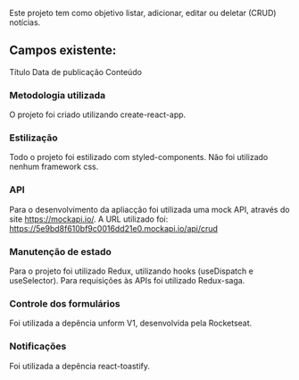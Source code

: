 Este projeto tem como objetivo listar, adicionar, editar ou deletar (CRUD) notícias.

## Campos existente:

Título
Data de publicação
Conteúdo

### Metodologia utilizada

O projeto foi criado utilizando create-react-app.

### Estilização

Todo o projeto foi estilizado com styled-components. Não foi utilizado nenhum framework css.

### API

Para o desenvolvimento da apliacção foi utilizada uma mock API, através do site https://mockapi.io/.
A URL utilizado foi:
https://5e9bd8f610bf9c0016dd21e0.mockapi.io/api/crud

### Manutenção de estado

Para o projeto foi utilizado Redux, utilizando hooks (useDispatch e useSelector).
Para requisições às APIs foi utilizado Redux-saga.

### Controle dos formulários

Foi utilizada a depência unform V1, desenvolvida pela Rocketseat.

### Notificações

Foi utilizada a depência react-toastify.



